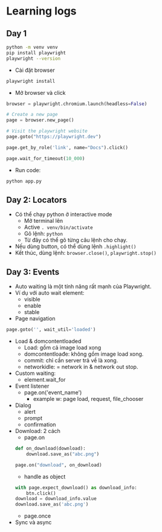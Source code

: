 # Learning logs

## Day 1
```bash
python -m venv venv
pip install playwright
playwright --version
```

- Cài đặt browser
```bash
playwright install
```

- Mở browser và click

```python
browser = playwright.chromium.launch(headless=False)

# Create a new page
page = browser.new_page()

# Visit the playwright website
page.goto("https://playwright.dev")

page.get_by_role('link', name="Docs").click()

page.wait_for_timeout(10_000)
```

- Run code:

```bash
python app.py
```

## Day 2: Locators
- Có thể chạy python ở interactive mode
    - Mở terminal lên
    - Active `. venv/bin/activate`
    - Gõ lệnh: `python`
    - Từ đây có thể gõ từng câu lệnh cho chạy.
- Nếu dùng button, có thể dùng lệnh `.highlight()`
- Kết thúc, dùng lệnh: `browser.close()`, `playwright.stop()`

## Day 3: Events
- Auto waiting là một tính năng rất mạnh của Playwright.
- Ví dụ với auto wait element:
    - visible
    - enable
    - stable
- Page navigation
```python
page.goto('', wait_util='loaded')
```
- Load & domcontentloaded
    - Load: gồm cả image load xong
    - domcontentloađe: không gồm image load xong.
    - commit: chỉ cần server trả về là xong.
    - networkidle: = network in & network out stop.
- Custom waiting:
    - element.wait_for
- Event listener
    - page.on('event_name')
        - example w: page load, request, file_chooser
- Dialog
    - alert
    - prompt
    - confirmation
- Download: 2 cách
    - page.on
    ```python
    def on_download(download):
        download.save_as("abc.png")

    page.on("download", on_download)
    ```
    - handle as object
    ```python
    with page.expect_download() as download_info:
        btn.click()
    download = download_info.value
    download.save_as('abc.png')
    ```
    - page.once
- Sync và async

